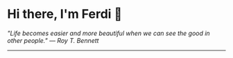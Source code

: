<h1>Hi there, I'm Ferdi 👋</h1>

<p><em>
  "Life becomes easier and more beautiful when we can see the good in other people." — Roy T. Bennett
</em></p>

---
